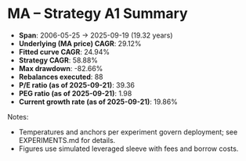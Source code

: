 # MA – Strategy A1 Summary

- **Span**: 2006-05-25 → 2025-09-19 (19.32 years)
- **Underlying (MA price) CAGR**: 29.12%
- **Fitted curve CAGR**: 24.94%
- **Strategy CAGR**: 58.88%
- **Max drawdown**: -82.66%
- **Rebalances executed**: 88
- **P/E ratio (as of 2025-09-21)**: 39.36
- **PEG ratio (as of 2025-09-21)**: 1.98
- **Current growth rate (as of 2025-09-21)**: 19.86%

Notes:

- Temperatures and anchors per experiment govern deployment; see EXPERIMENTS.md for details.
- Figures use simulated leveraged sleeve with fees and borrow costs.
